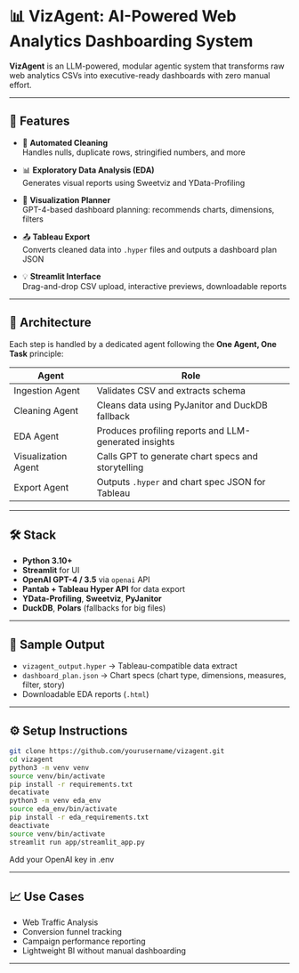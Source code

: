 # 📊 VizAgent: AI-Powered Web Analytics Dashboarding System

**VizAgent** is an LLM-powered, modular agentic system that transforms raw web analytics CSVs into executive-ready dashboards with zero manual effort.

---

## 🚀 Features

- 🧼 **Automated Cleaning**  
  Handles nulls, duplicate rows, stringified numbers, and more

- 📊 **Exploratory Data Analysis (EDA)**  
  Generates visual reports using Sweetviz and YData-Profiling

- 🤖 **Visualization Planner**  
  GPT-4-based dashboard planning: recommends charts, dimensions, filters

- 📤 **Tableau Export**  
  Converts cleaned data into `.hyper` files and outputs a dashboard plan JSON

- 💡 **Streamlit Interface**  
  Drag-and-drop CSV upload, interactive previews, downloadable reports

---

## 🧠 Architecture

Each step is handled by a dedicated agent following the **One Agent, One Task** principle:

| Agent                  | Role                                                                 |
|------------------------|----------------------------------------------------------------------|
| Ingestion Agent        | Validates CSV and extracts schema                                    |
| Cleaning Agent         | Cleans data using PyJanitor and DuckDB fallback                     |
| EDA Agent              | Produces profiling reports and LLM-generated insights                |
| Visualization Agent    | Calls GPT to generate chart specs and storytelling                  |
| Export Agent           | Outputs `.hyper` and chart spec JSON for Tableau                    |

---

## 🛠️ Stack

- **Python 3.10+**
- **Streamlit** for UI
- **OpenAI GPT-4 / 3.5** via `openai` API
- **Pantab + Tableau Hyper API** for data export
- **YData-Profiling**, **Sweetviz**, **PyJanitor**
- **DuckDB**, **Polars** (fallbacks for big files)

---

## 📂 Sample Output

- `vizagent_output.hyper` → Tableau-compatible data extract
- `dashboard_plan.json` → Chart specs (chart type, dimensions, measures, filter, story)
- Downloadable EDA reports (`.html`)

---

## ⚙️ Setup Instructions

```bash
git clone https://github.com/yourusername/vizagent.git
cd vizagent
python3 -m venv venv
source venv/bin/activate
pip install -r requirements.txt
decativate
python3 -m venv eda_env
source eda_env/bin/activate
pip install -r eda_requirements.txt
deactivate
source venv/bin/activate
streamlit run app/streamlit_app.py
```

Add your OpenAI key in .env

---

## 📈 Use Cases
- Web Traffic Analysis
- Conversion funnel tracking
- Campaign performance reporting
- Lightweight BI without manual dashboarding

---
